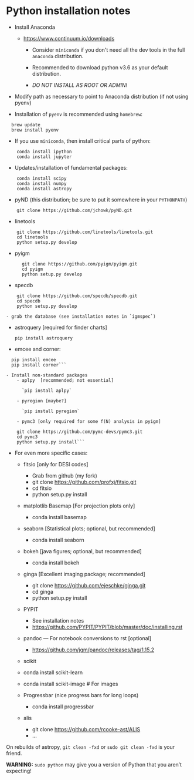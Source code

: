 # Python installation notes

- Install Anaconda
    - https://www.continuum.io/downloads
      - Consider `miniconda` if you don't need all the dev tools in the full `anaconda` distribution.
      - Recommended to download python v3.6 as your default distribution.

      - *DO NOT INSTALL AS ROOT OR ADMIN!*
- Modify path as necessary to point to Anaconda distribution (if not using pyenv)

- Installation of `pyenv` is recommended using `homebrew`:
```
  brew update
  brew install pyenv
```

- If you use `miniconda`, then install critical parts of python:
```
    conda install ipython
    conda install jupyter    
```

- Updates/installation of fundamental packages:
```
    conda install scipy
    conda install numpy
    conda install astropy
```

- pyND (this distribution; be sure to put it somewhere in your `PYTHONPATH`)
```
    git clone https://github.com/jchowk/pyND.git
```

- linetools
```
    git clone https://github.com/linetools/linetools.git
    cd linetools
    python setup.py develop
```

- pyigm
```
      git clone https://github.com/pyigm/pyigm.git
      cd pyigm
      python setup.py develop
```

- specdb
```    
    git clone https://github.com/specdb/specdb.git
    cd specdb
    python setup.py develop
```
    - grab the database (see installation notes in `igmspec`)


- astroquery  [required for finder charts]

     `pip install astroquery`

- emcee and corner:      
```
  pip install emcee  
  pip install corner```

- Install non-standard packages
    - aplpy  [recommended; not essential]

      `pip install aplpy`

    - pyregion [maybe?]

      `pip install pyregion`

    - pymc3 [only required for some f(N) analysis in pyigm]
```  
        git clone https://github.com/pymc-devs/pymc3.git
        cd pymc3
        python setup.py install```


- For even more specific cases:
  - fitsio [only for DESI codes]
    - Grab from github (my fork)
    - git clone https://github.com/profxj/fitsio.git
    - cd fitsio
    - python setup.py install
  - matplotlib Basemap  [For projection plots only]
    - conda install basemap
  - seaborn [Statistical plots; optional, but recommended]
      - conda install seaborn
  - bokeh [java figures; optional, but recommended]
      - conda install bokeh
  - ginga [Excellent imaging package; recommended]
      - git clone https://github.com/ejeschke/ginga.git
      - cd ginga
      - python setup.py install
  - PYPIT
    - See installation notes
    - https://github.com/PYPIT/PYPIT/blob/master/doc/installing.rst
  - pandoc — For notebook conversions to rst [optional]
    - https://github.com/jgm/pandoc/releases/tag/1.15.2
  - scikit

   - conda install scikit-learn
   - conda install scikit-image   #  For images


  - Progressbar (nice progress bars for long loops)
    - conda install progressbar

  - alis
    - git clone https://github.com/rcooke-ast/ALIS
    - ...

On rebuilds of astropy,
`git clean -fxd` or `sudo git clean -fxd`
is your friend.


**WARNING:**   `sudo python` may give you a version of Python that  you aren’t expecting!
